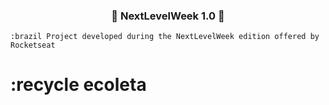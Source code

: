 <h3 align="center">
	🚧 NextLevelWeek 1.0 🚀
</h3>

	:brazil Project developed during the NextLevelWeek edition offered by Rocketseat

# :recycle ecoleta
